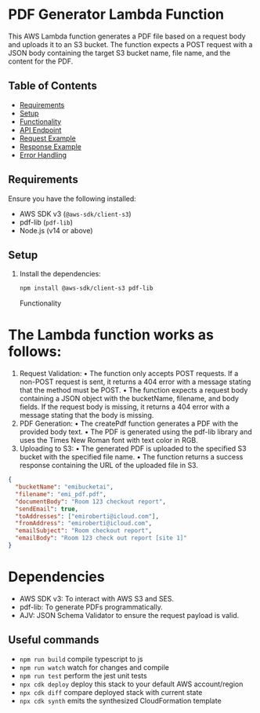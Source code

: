 # PDF Generator Lambda Function

This AWS Lambda function generates a PDF file based on a request body and uploads it to an S3 bucket. The function expects a POST request with a JSON body containing the target S3 bucket name, file name, and the content for the PDF.

## Table of Contents

- [Requirements](#requirements)
- [Setup](#setup)
- [Functionality](#functionality)
- [API Endpoint](#api-endpoint)
- [Request Example](#request-example)
- [Response Example](#response-example)
- [Error Handling](#error-handling)

## Requirements

Ensure you have the following installed:

- AWS SDK v3 (`@aws-sdk/client-s3`)
- pdf-lib (`pdf-lib`)
- Node.js (v14 or above)

## Setup

1. Install the dependencies:

   ```bash
   npm install @aws-sdk/client-s3 pdf-lib
   ```

   Functionality

# The Lambda function works as follows:

1. Request Validation:
   • The function only accepts POST requests. If a non-POST request is sent, it returns a 404 error with a message stating that the method must be POST.
   • The function expects a request body containing a JSON object with the bucketName, filename, and body fields. If the request body is missing, it returns a 404 error with a message stating that the body is missing.
2. PDF Generation:
   • The createPdf function generates a PDF with the provided body text.
   • The PDF is generated using the pdf-lib library and uses the Times New Roman font with text color in RGB.
3. Uploading to S3:
   • The generated PDF is uploaded to the specified S3 bucket with the specified file name.
   • The function returns a success response containing the URL of the uploaded file in S3.

```json
{
  "bucketName": "emibucketai",
  "filename": "emi_pdf.pdf",
  "documentBody": "Room 123 checkout report",
  "sendEmail": true,
  "toAddresses": ["emiroberti@icloud.com"],
  "fromAddress": "emiroberti@icloud.com",
  "emailSubject": "Room checkout report",
  "emailBody": "Room 123 check out report [site 1]"
}
```

# Dependencies

- AWS SDK v3: To interact with AWS S3 and SES.
- pdf-lib: To generate PDFs programmatically.
- AJV: JSON Schema Validator to ensure the request payload is valid.

## Useful commands

- `npm run build` compile typescript to js
- `npm run watch` watch for changes and compile
- `npm run test` perform the jest unit tests
- `npx cdk deploy` deploy this stack to your default AWS account/region
- `npx cdk diff` compare deployed stack with current state
- `npx cdk synth` emits the synthesized CloudFormation template
